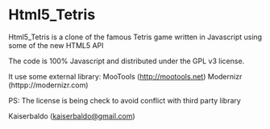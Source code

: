 # Html5_Tetris #

Html5_Tetris is a clone of the famous Tetris game written in Javascript using some of the new HTML5 API

The code is 100% Javascript and distributed under the GPL v3 license.

It use some external library:
MooTools (http://mootools.net)
Modernizr (httpp://modernizr.com)

PS: The license is being check to avoid conflict with third party library

Kaiserbaldo (kaiserbaldo@gmail.com)
